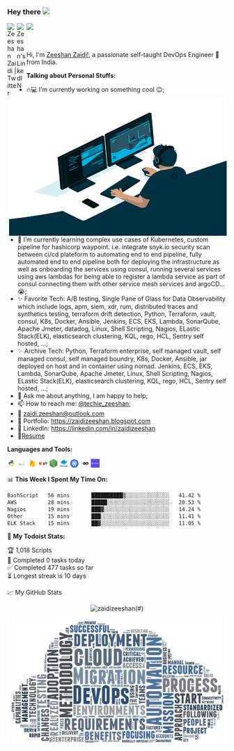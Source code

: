 <!-- [![](https://github.com/zaidizeeshan/zaidizeeshan/blob/main/dino.gif)](#)-->
### Hey there <img src="https://media.giphy.com/media/hvRJCLFzcasrR4ia7z/giphy.gif" width="25px">
<a href="https://twitter.com/techie_zeeshan">
  <img align="left" alt="Zeeshan Zaidi | Twitter" width="22px" src="https://raw.githubusercontent.com/peterthehan/peterthehan/master/assets/twitter.svg" />
</a>
<a href="https://www.linkedin.com/in/zaidizeeshan/">
  <img align="left" alt="Zeeshan's LinkedIN" width="22px" src="https://raw.githubusercontent.com/peterthehan/peterthehan/master/assets/linkedin.svg" />
</a>

![](https://visitor-badge.glitch.me/badge?page_id=zaidizeeshan.zaidizeeshan)

<br />

Hi, I'm [Zeeshan Zaidi!](https://zaidizeeshan.blogspot.com/), a passionate self-taught DevOps Engineer 🚀 from India.

  <img align="right" alt="GIF" src="https://github.com/zaidizeeshan/zaidizeeshan/blob/main/code.gif?raw=true" width="500" height="320" /> 
  
**Talking about Personal Stuffs:**

- 🔥💻 I’m currently working on something cool :wink:;
- :notebook: I’m currently learning complex use cases of Kubernetes, custom pipeline for hashicorp waypoint. i.e. integrate snyk.io security scan between ci/cd plateform to automating end to end pipeline, fully automated end to end pipeline both for deploying the infrastructure as well as onboarding the services using consul, running several services using aws lambdas for being able to register a lambda service as part of consul connecting them with other service mesh services and argoCD... 😭; 
- :sparkles: Favorite Tech: A/B testing, Single Pane of Glass for Data Observability which include logs, apm, siem, xdr, rum, distributed traces and synthetics testing, terraform drift detection, Python, Terraform, vault, consul, K8s, Docker, Ansible, Jenkins, ECS, EKS, Lambda, SonarQube, Apache Jmeter, datadog, Linux, Shell Scripting, Nagios, ELastic Stack(ELK), elasticsearch clustering, KQL, rego, HCL, Sentry self hosted, ...;
- :sparkles: Archive Tech: Python, Terraform enterprise, self managed vault, self managed consul, self managed boundry, K8s, Docker, Ansible, jar deployed on host and in container using nomad. Jenkins, ECS, EKS, Lambda, SonarQube, Apache Jmeter, Linux, Shell Scripting, Nagios, ELastic Stack(ELK), elasticsearch clustering, KQL, rego, HCL, Sentry self hosted,  ...;
- 💬 Ask me about anything, I am happy to help;
- 📫 How to reach me: [@techie_zeeshan](https://twitter.com/techie_zeeshan);
- :email:	zaidi.zeeshan@outlook.com <br>
- :art: Portfolio: https://zaidizeeshan.blogspot.com <br>
- :briefcase: LinkedIn: https://linkedin.com/in/zaidizeeshan <br>
- 📝[Resume](https://drive.google.com/file/d/1vJdfvdBJyLVAIyyvz4z0UEIsrbihqcxh/view?usp=sharing)

**Languages and Tools:**  

<code><img height="20" src="https://raw.githubusercontent.com/github/explore/80688e429a7d4ef2fca1e82350fe8e3517d3494d/topics/python/python.png"></code>
<code><img height="20" src="https://raw.githubusercontent.com/github/explore/80688e429a7d4ef2fca1e82350fe8e3517d3494d/topics/mysql/mysql.png"></code>
<code><img height="20" src="https://raw.githubusercontent.com/github/explore/80688e429a7d4ef2fca1e82350fe8e3517d3494d/topics/firebase/firebase.png"></code>
<code><img height="20" src="https://raw.githubusercontent.com/github/explore/80688e429a7d4ef2fca1e82350fe8e3517d3494d/topics/git/git.png"></code>
<code><img height="20" src="https://raw.githubusercontent.com/github/explore/80688e429a7d4ef2fca1e82350fe8e3517d3494d/topics/nodejs/nodejs.png"></code>
<code><img height="20" src="https://raw.githubusercontent.com/github/explore/6c6508f34230f0ac0d49e847a326429eefbfc030/topics/docker/docker.png"></code>
<code><img height="20" src="https://raw.githubusercontent.com/github/explore/46beb428f6ba77f5de33ba7633402379aba5d92d/topics/kubernetes/kubernetes.png"></code>
<code><img height="20" src="https://raw.githubusercontent.com/github/explore/46beb428f6ba77f5de33ba7633402379aba5d92d/topics/go/go.png"></code>
<code><img height="20" src="https://raw.githubusercontent.com/github/explore/a78365e1ed698ba6441a91508591e863cf1f9590/topics/terraform/terraform.png"></code>

📊 **This Week I Spent My Time On:**
<!--START_SECTION:waka-->
```text
BashScript   56 mins       ██████████▒░░░░░░░░░░░░░░   41.42 % 
AWS          28 mins       █████░░░░░░░░░░░░░░░░░░░░   20.53 % 
Nagios       19 mins       ███▓░░░░░░░░░░░░░░░░░░░░░   14.24 % 
Other        15 mins       ███░░░░░░░░░░░░░░░░░░░░░░   11.41 % 
ELK Stack    15 mins       ██▓░░░░░░░░░░░░░░░░░░░░░░   11.05 % 
```
<!--END_SECTION:waka-->

🚧 **My Todoist Stats:**
<!-- TODO-IST:START -->
🏆  1,018 Scripts           
🌸  Completed 0 tasks today           
✅  Completed 477 tasks so far           
⏳  Longest streak is 10 days
<!-- TODO-IST:END -->



📈 My GitHub Stats

<p align="center"> <img src="https://github-readme-stats.vercel.app/api?username=zaidizeeshan&show_icons=true&theme=gotham" alt="zaidizeeshan" />(#)



[![](https://github.com/zaidizeeshan/zaidizeeshan/blob/main/DevOps_Word_Cloud.jpg)](#)

<!-- fake contribution.gif  ### ∞ contributions in the last year 

 TODO-IST:START| <img src="https://github.com/zaidizeeshan/zaidizeeshan/blob/main/contributions.gif" alt="Contributions" width="722px" height="112px" /> | 
| ------------------------------------------------------------------------------------------------------------------------------------------- |


[Learn how we count contributions](https://docs.github.com/en/free-pro-team@latest/github/setting-up-and-managing-your-github-profile/why-are-my-contributions-not-showing-up-on-my-profile) -->

<!-- --------------------------------------------------------------------------------------- -->
<!-- 
<hr></hr>
<p align="center">
  <samp>
    Hi, I'm Zeeshan! 👋 <br>
    🔥 Delhi based DevOps Engineer grinding hard to make something cool  <br>
    :sparkles: Favorite Tech: cloud, Soc analysis, observability, Multi could integration, OWASP Zap, selenium, service mesh, web assembly, Linux ... <br>
    :notebook: I’m currently learning complex use cases of Kubernetes... 😭  <br>
    :email:	zaidi.zeeshan@outlook.com <br>
    :art: Portfolio: https://zaidizeeshan.blogspot.com <br>
    :briefcase: LinkedIn: https://linkedin.com/in/zaidizeeshan <br>
  </samp>
</p>
-->
<!--
**zaidizeeshan/zaidizeeshan** is a ✨ _special_ ✨ repository because its `README.md` (this file) appears on your GitHub profile.

Here are some ideas to get you started:

- 🔭 I’m currently working on ...
- 🌱 I’m currently learning ...
- 👯 I’m looking to collaborate on ...
- 🤔 I’m looking for help with ...
- 💬 Ask me about like dashboards to visualize and analyse data but you can't see the dashboard 24x7. so ehat is the solution? alerting is the solution...
- 📫 How to reach me: ...
- 😄 Pronouns: ...
- ⚡ Fun fact: ...
-->
